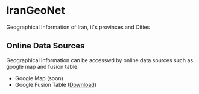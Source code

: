 # IranGeoNet
Geographical Information of Iran, it's provinces and Cities 

## Online Data Sources
Geographical information can be accesswd by online data sources such as google map and fusion table.
- Google Map (soon)
- Google Fusion Table ([Download](https://www.google.com/fusiontables/DataSource?docid=1CP4vGCDUIJikoomwCQyLl3ByFtnDlcTBM_mthLla))


